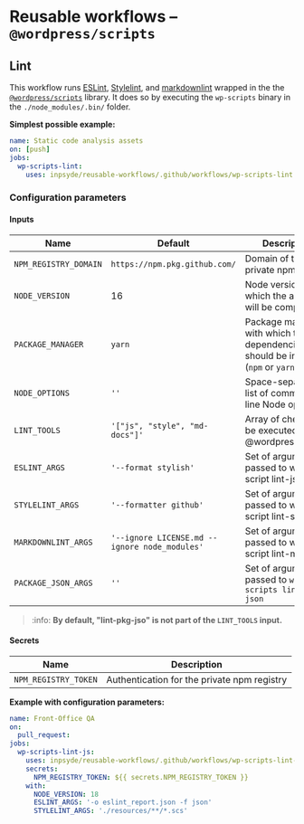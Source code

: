 # Reusable workflows – `@wordpress/scripts`

## Lint

This workflow runs [ESLint](https://eslint.org/), [Stylelint](https://stylelint.io/),
and [markdownlint](https://github.com/DavidAnson/markdownlint) wrapped in the
the [`@wordpress/scripts`](https://developer.wordpress.org/block-editor/reference-guides/packages/packages-scripts/)
library. It does so by executing the `wp-scripts` binary in the `./node_modules/.bin/` folder.

**Simplest possible example:**

```yml
name: Static code analysis assets
on: [push]
jobs:
  wp-scripts-lint:
    uses: inpsyde/reusable-workflows/.github/workflows/wp-scripts-lint.yml@main
```

### Configuration parameters

#### Inputs

| Name                  | Default                                       | Description                                                                       |
|-----------------------|-----------------------------------------------|-----------------------------------------------------------------------------------|
| `NPM_REGISTRY_DOMAIN` | `https://npm.pkg.github.com/`                 | Domain of the private npm registry                                                |
| `NODE_VERSION`        | 16                                            | Node version with which the assets will be compiled                               |
| `PACKAGE_MANAGER`     | `yarn`                                        | Package manager with which the dependencies should be installed (`npm` or `yarn`) |
| `NODE_OPTIONS`        | `''`                                          | Space-separated list of command-line Node options                                 |
| `LINT_TOOLS`          | `'["js", "style", "md-docs"]'`                | Array of checks to be executed by @wordpress/scripts                              |
| `ESLINT_ARGS`         | `'--format stylish'`                          | Set of arguments passed to wp-script lint-js`                                     |
| `STYLELINT_ARGS`      | `'--formatter github'`                        | Set of arguments passed to wp-script lint-style`                                   |
| `MARKDOWNLINT_ARGS`   | `'--ignore LICENSE.md --ignore node_modules'` | Set of arguments passed to wp-script lint-md-docs                                 |
| `PACKAGE_JSON_ARGS`   | `''`                                          | Set of arguments passed to `wp-scripts lint-pkg-json`                             |

> :info: **By default, "lint-pkg-jso" is not part of the `LINT_TOOLS` input.**

#### Secrets

| Name                 | Description                                 |
|----------------------|---------------------------------------------|
| `NPM_REGISTRY_TOKEN` | Authentication for the private npm registry |

**Example with configuration parameters:**

```yml
name: Front-Office QA
on:
  pull_request:
jobs:
  wp-scripts-lint-js:
    uses: inpsyde/reusable-workflows/.github/workflows/wp-scripts-lint-js.yml@main
    secrets:
      NPM_REGISTRY_TOKEN: ${{ secrets.NPM_REGISTRY_TOKEN }}
    with:
      NODE_VERSION: 18
      ESLINT_ARGS: '-o eslint_report.json -f json'
      STYLELINT_ARGS: './resources/**/*.scs'
```
